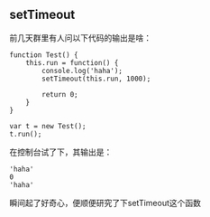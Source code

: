 ## setTimeout

前几天群里有人问以下代码的输出是啥：

```
function Test() {
	this.run = function() {
		console.log('haha');
		setTimeout(this.run, 1000);

		return 0;
	}
}

var t = new Test();
t.run();

```

在控制台试了下，其输出是：

```
'haha'
0
'haha'
```

瞬间起了好奇心，便顺便研究了下setTimeout这个函数

